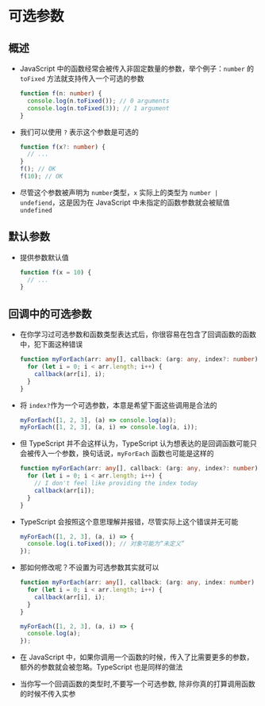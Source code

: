 # 可选参数

## 概述

+ JavaScript 中的函数经常会被传入非固定数量的参数，举个例子：`number` 的 `toFixed` 方法就支持传入一个可选的参数

  ```ts
  function f(n: number) {
    console.log(n.toFixed()); // 0 arguments
    console.log(n.toFixed(3)); // 1 argument
  }
  ```

+ 我们可以使用 `?` 表示这个参数是可选的

  ```ts
  function f(x?: number) {
    // ...
  }
  f(); // OK
  f(10); // OK

  ```

+ 尽管这个参数被声明为 `number`类型，`x` 实际上的类型为 `number | undefiend`，这是因为在 JavaScript 中未指定的函数参数就会被赋值 `undefined`

## 默认参数

+ 提供参数默认值

  ```ts
  function f(x = 10) {
    // ...
  }
  ```

## 回调中的可选参数

+ 在你学习过可选参数和函数类型表达式后，你很容易在包含了回调函数的函数中，犯下面这种错误

  ```ts
  function myForEach(arr: any[], callback: (arg: any, index?: number) => void) {
    for (let i = 0; i < arr.length; i++) {
      callback(arr[i], i);
    }
  }
  ```

+ 将 `index?`作为一个可选参数，本意是希望下面这些调用是合法的

  ```ts
  myForEach([1, 2, 3], (a) => console.log(a));
  myForEach([1, 2, 3], (a, i) => console.log(a, i));
  ```

+ 但 TypeScript 并不会这样认为，TypeScript 认为想表达的是回调函数可能只会被传入一个参数，换句话说，`myForEach` 函数也可能是这样的

  ```ts
  function myForEach(arr: any[], callback: (arg: any, index?: number) => void) {
    for (let i = 0; i < arr.length; i++) {
      // I don't feel like providing the index today
      callback(arr[i]);
    }
  }
  ```

+ TypeScript 会按照这个意思理解并报错，尽管实际上这个错误并无可能

  ```ts
  myForEach([1, 2, 3], (a, i) => {
    console.log(i.toFixed()); // 对象可能为“未定义”
  });
  ```

+ 那如何修改呢？不设置为可选参数其实就可以

  ```ts
  function myForEach(arr: any[], callback: (arg: any, index: number) => void) {
    for (let i = 0; i < arr.length; i++) {
      callback(arr[i], i);
    }
  }

  myForEach([1, 2, 3], (a, i) => {
    console.log(a);
  });
  ```

+ 在 JavaScript 中，如果你调用一个函数的时候，传入了比需要更多的参数，额外的参数就会被忽略。TypeScript 也是同样的做法

+ 当你写一个回调函数的类型时,不要写一个可选参数, 除非你真的打算调用函数的时候不传入实参
